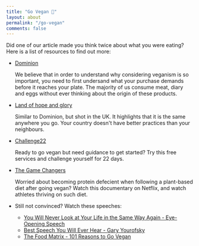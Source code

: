 ```yaml
---
title: "Go Vegan 🌱"
layout: about
permalink: "/go-vegan"
comments: false
---
```


Did one of our article made you think twice about what you were eating? Here is a list of resources to find out more:

- [Dominion](https://www.dominionmovement.com/)

    We believe that in order to understand why considering veganism is so important, you need to first undersand what your purchase demands before it reaches your plate. The majority of us consume meat, diary and eggs without ever thinking about the origin of these products.

- [Land of hope and glory](https://www.landofhopeandglory.org/)

    Similar to Dominion, but shot in the UK. It highlights that it is the same anywhere you go. Your country doesn't have better practices than your neighbours.

- [Challenge22](https://challenge22.com/)

    Ready to go vegan but need guidance to get started? Try this free services and challenge yourself for 22 days.

- [The Game Changers](https://www.netflix.com/watch/81157840)

    Worried about becoming protein defecient when following a plant-based diet after going vegan? Watch this documentary on Netflix, and watch athletes thriving on such diet.

- Still not convinced? Watch these speeches:

    - [You Will Never Look at Your Life in the Same Way Again - Eye-Opening Speech](https://www.youtube.com/watch?v=Z3u7hXpOm58)
    - [Best Speech You Will Ever Hear - Gary Yourofsky](https://youtu.be/es6U00LMmC4?t=110)
    - [The Food Matrix - 101 Reasons to Go Vegan](https://www.youtube.com/watch?v=YnQb58BoBQw)
